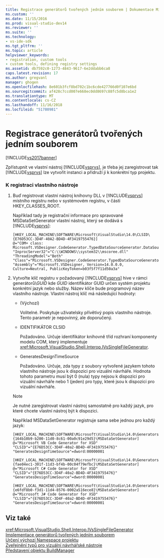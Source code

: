 ```yaml
---
title: Registrace generátorů tvořených jedním souborem | Dokumentace Microsoftu
ms.custom: ''
ms.date: 11/15/2016
ms.prod: visual-studio-dev14
ms.reviewer: ''
ms.suite: ''
ms.technology:
- vs-ide-sdk
ms.tgt_pltfrm: ''
ms.topic: article
helpviewer_keywords:
- registration, custom tools
- custom tools, defining registry settings
ms.assetid: db7592c0-1273-4843-9617-6e2ddabb6ca8
caps.latest.revision: 17
ms.author: gregvanl
manager: ghogen
ms.openlocfilehash: 8e601b3fcf8bd702c1bc6cde427766d0f107e6bd
ms.sourcegitcommit: af428c7ccd007e668ec0dd8697c88fc5d8bca1e2
ms.translationtype: MT
ms.contentlocale: cs-CZ
ms.lasthandoff: 11/16/2018
ms.locfileid: "51780981"
---
```

# <a name="registering-single-file-generators"></a>Registrace generátorů tvořených jedním souborem
[!INCLUDE[vs2017banner](../../includes/vs2017banner.md)]

Zpřístupnit ve vlastní nástroj [!INCLUDE[vsprvs](../../includes/vsprvs-md.md)], je třeba jej zaregistrovat tak [!INCLUDE[vsprvs](../../includes/vsprvs-md.md)] lze vytvořit instanci a přidruží ji k konkrétní typ projektu.  
  
### <a name="to-register-a-custom-tool"></a>K registraci vlastního nástroje  
  
1.  Buď registrovat vlastní nástroj knihovny DLL v [!INCLUDE[vsprvs](../../includes/vsprvs-md.md)] místního registru nebo v systémovém registru, v části HKEY_CLASSES_ROOT.  
  
     Například tady je registrační informace pro spravované MSDataSetGenerator vlastní nástroj, který se dodává s [!INCLUDE[vsprvs](../../includes/vsprvs-md.md)]:  
  
    ```  
    [HKEY_LOCAL_MACHINE\SOFTWARE\Microsoft\VisualStudio\14.0\CLSID\{E76D53CC-3D4F-40A2-BD4D-4F3419755476}]  
    @="COM+ class: Microsoft.VSDesigner.CodeGenerator.TypedDataSourceGenerator.DataSourceGeneratorWrapper"  
    "InprocServer32"="C:\\WINDOWS\\system32\\mscoree.dll"  
    "ThreadingModel"="Both"  
    "Class"="Microsoft.VSDesigner.CodeGenerator.TypedDataSourceGenerator.DataSourceGeneratorWrapper"  
    "Assembly"="Microsoft.VSDesigner, Version=14.0.0.0, Culture=Neutral, PublicKeyToken=b03f5f7f11d50a3a"  
    ```  
  
2.  Vytvořte klíč registru v požadovaný [!INCLUDE[vsprvs](../../includes/vsprvs-md.md)] hive v rámci generátorů\\*GUID* kde *GUID* identifikátor GUID určen systém projektu konkrétní jazyk nebo služby. Název klíče bude programový název vlastního nástroje. Vlastní nástroj klíč má následující hodnoty:  
  
    -   (Výchozí)  
  
         Volitelné. Poskytuje uživatelsky přívětivý popis vlastního nástroje. Tento parametr je nepovinný, ale doporučený.  
  
    -   IDENTIFIKÁTOR CLSID  
  
         Požadováno. Určuje identifikátor knihovně tříd rozhraní komponenty modelu COM, který implementuje <xref:Microsoft.VisualStudio.Shell.Interop.IVsSingleFileGenerator>.  
  
    -   GeneratesDesignTimeSource  
  
         Požadováno. Určuje, zda typy z soubory vytvořené jazykem tohoto vlastního nástroje jsou k dispozici pro vizuální návrháře. Hodnota tohoto parametru musí být 0 (nula) typy nejsou k dispozici pro vizuální návrháře nebo 1 (jeden) pro typy, které jsou k dispozici pro vizuální návrháře.  
  
    > [!NOTE]
    >  Je nutné zaregistrovat vlastní nástroj samostatně pro každý jazyk, pro které chcete vlastní nástroj být k dispozici.  
  
     Například MSDataSetGenerator registruje sama sebe jednou pro každý jazyk:  
  
    ```  
    [HKEY_LOCAL_MACHINE\SOFTWARE\Microsoft\VisualStudio\14.0\Generators\{164b10b9-b200-11d0-8c61-00a0c91e29d5}\MSDataSetGenerator]  
    @="Microsoft VB Code Generator for XSD"  
    "CLSID"="{E76D53CC-3D4F-40a2-BD4D-4F3419755476}"  
    "GeneratesDesignTimeSource"=dword:00000001  
  
    [HKEY_LOCAL_MACHINE\SOFTWARE\Microsoft\VisualStudio\14.0\Generators\{fae04ec1-301f-11d3-bf4b-00c04f79efbc}\MSDataSetGenerator]  
    @="Microsoft C# Code Generator for XSD"  
    "CLSID"="{E76D53CC-3D4F-40a2-BD4D-4F3419755476}"  
    "GeneratesDesignTimeSource"=dword:00000001  
  
    [HKEY_LOCAL_MACHINE\SOFTWARE\Microsoft\VisualStudio\14.0\Generators\{e6fdf8b0-f3d1-11d4-8576-0002a516ece8}\MSDataSetGenerator]  
    @="Microsoft J# Code Generator for XSD"  
    "CLSID"="{E76D53CC-3D4F-40a2-BD4D-4F3419755476}"  
    "GeneratesDesignTimeSource"=dword:00000001  
    ```  
  
## <a name="see-also"></a>Viz také  
 <xref:Microsoft.VisualStudio.Shell.Interop.IVsSingleFileGenerator>   
 [Implementace generátorů tvořených jedním souborem](../../extensibility/internals/implementing-single-file-generators.md)   
 [Určení výchozí Namespace projektu](../../misc/determining-the-default-namespace-of-a-project.md)   
 [Zveřejnění typů pro vizuální návrhářské nástroje](../../extensibility/internals/exposing-types-to-visual-designers.md)   
 [Představení objektu BuildManager](http://msdn.microsoft.com/en-us/50080ec2-c1c9-412c-98ef-18d7f895e7fa)

